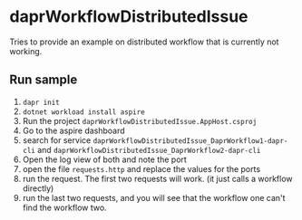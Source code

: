 # daprWorkflowDistributedIssue
Tries to provide an example on distributed workflow that is currently not working.

## Run sample

1. `dapr init`
1. `dotnet workload install aspire`
1. Run the project `daprWorkflowDistributedIssue.AppHost.csproj` 
1. Go to the aspire dashboard
1. search for service `daprWorkflowDistributedIssue_DaprWorkflow1-dapr-cli` and `daprWorkflowDistributedIssue_DaprWorkflow2-dapr-cli`
1. Open the log view of both and note the port
1. open the file `requests.http` and replace the values for the ports
1. run the request. The first two requests will work. (it just calls a workflow directly)
1. run the last two requests, and you will see that the workflow one can't find the workflow two.